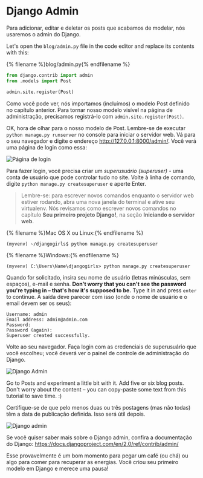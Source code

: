 # Django Admin

Para adicionar, editar e deletar os posts que acabamos de modelar, nós usaremos o admin do Django.

Let's open the `blog/admin.py` file in the code editor and replace its contents with this:

{% filename %}blog/admin.py{% endfilename %}

```python
from django.contrib import admin
from .models import Post

admin.site.register(Post)
```

Como você pode ver, nós importamos (incluímos) o modelo Post definido no capítulo anterior. Para tornar nosso modelo visível na página de administração, precisamos registrá-lo com `admin.site.register(Post)`.

OK, hora de olhar para o nosso modelo de Post. Lembre-se de executar `python manage.py runserver` no console para iniciar o servidor web. Vá para o seu navegador e digite o endereço http://127.0.0.1:8000/admin/. Você verá uma página de login como essa:

![Página de login](images/login_page2.png)

Para fazer login, você precisa criar um *superusuário (superuser)* - uma conta de usuário que pode controlar tudo no site. Volte à linha de comando, digite `python manage.py createsuperuser` e aperte Enter.

> Lembre-se: para escrever novos comandos enquanto o servidor web estiver rodando, abra uma nova janela do terminal e ative seu virtualenv. Nós revisamos como escrever novos comandos no capítulo **Seu primeiro projeto Django!**, na seção **Iniciando o servidor web**.

{% filename %}Mac OS X ou Linux:{% endfilename %}

    (myvenv) ~/djangogirls$ python manage.py createsuperuser
    

{% filename %}Windows:{% endfilename %}

    (myvenv) C:\Users\Name\djangogirls> python manage.py createsuperuser
    

Quando for solicitado, insira seu nome de usuário (letras minúsculas, sem espaços), e-mail e senha. **Don't worry that you can't see the password you're typing in – that's how it's supposed to be.** Type it in and press `enter` to continue. A saída deve parecer com isso (onde o nome de usuário e o email devem ser os seus):

    Username: admin
    Email address: admin@admin.com
    Password:
    Password (again):
    Superuser created successfully.
    

Volte ao seu navegador. Faça login com as credenciais de superusuário que você escolheu; você deverá ver o painel de controle de administração do Django.

![Django Admin](images/django_admin3.png)

Go to Posts and experiment a little bit with it. Add five or six blog posts. Don't worry about the content – you can copy-paste some text from this tutorial to save time. :)

Certifique-se de que pelo menos duas ou três postagens (mas não todas) têm a data de publicação definida. Isso será útil depois.

![Django admin](images/edit_post3.png)

Se você quiser saber mais sobre o Django admin, confira a documentação do Django: https://docs.djangoproject.com/en/2.0/ref/contrib/admin/

Esse provavelmente é um bom momento para pegar um café (ou chá) ou algo para comer para recuperar as energias. Você criou seu primeiro modelo em Django e merece uma pausa!